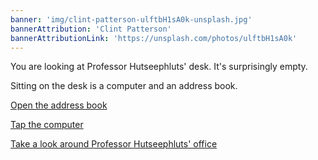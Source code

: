 ```yaml
---
banner: 'img/clint-patterson-ulftbH1sA0k-unsplash.jpg'
bannerAttribution: 'Clint Patterson'
bannerAttributionLink: 'https://unsplash.com/photos/ulftbH1sA0k'
---
```


You are looking at Professor Hutseephluts' desk.  It's surprisingly empty.

Sitting on the desk is a computer and an address book.

[Open the address book](/office/desk/address-book/)

[Tap the computer](/office/computer/)

[Take a look around Professor Hutseephluts' office](/office/)
